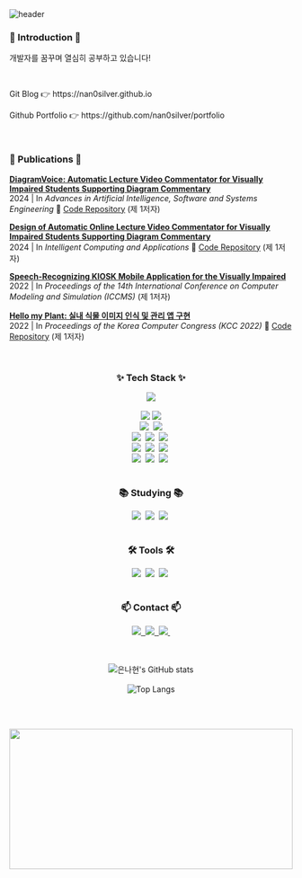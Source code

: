 <div>
  <img src="https://capsule-render.vercel.app/api?type=venom&height=200&text=NaHyun%20Eun&fontSize=80&color=0:57b8dd,100:066b92&stroke=0d7ca7&strokeWidth=3" alt="header">
</div>

<h3>🐯 Introduction 🐯</h3>
<p>개발자를 꿈꾸며 열심히 공부하고 있습니다!</p>
<br>
<p>Git Blog 👉 https://nan0silver.github.io </p>
<p>Github Portfolio 👉 https://github.com/nan0silver/portfolio </p>
<br>

<h3>📄 Publications 📄</h3>

<p>
  <a href="https://doi.org/10.1007/978-981-97-3559-4_31">
    <b>DiagramVoice: Automatic Lecture Video Commentator for Visually Impaired Students Supporting Diagram Commentary</b>
  </a><br>
  2024 | In <i>Advances in Artificial Intelligence, Software and Systems Engineering</i>
  🔗 <a href="https://github.com/LectureVoice">Code Repository</a>
  (제 1저자)
</p>

<p>
  <a href="https://doi.org/10.1007/978-981-99-8612-5_40">
    <b>Design of Automatic Online Lecture Video Commentator for Visually Impaired Students Supporting Diagram Commentary</b>
  </a><br>
  2024 | In <i>Intelligent Computing and Applications</i> 
  🔗 <a href="https://github.com/LectureVoice">Code Repository</a>
  (제 1저자)
</p>


<p>
  <a href="https://doi.org/10.1145/3572549.3572641">
    <b>Speech-Recognizing KIOSK Mobile Application for the Visually Impaired</b>
  </a><br>
  2022 | In <i>Proceedings of the 14th International Conference on Computer Modeling and Simulation (ICCMS)</i> 
  (제 1저자)
</p>

<p >
  <a href="https://www.dbpia.co.kr/journal/articleDetail?nodeId=NODE11113801">
    <b>Hello my Plant: 실내 식물 이미지 인식 및 관리 앱 구현</b>
  </a><br>
  2022 | In <i>Proceedings of the Korea Computer Congress (KCC 2022)</i> 
  🔗 <a href="https://github.com/HellomyPlant/HelloPlant">Code Repository</a>
  (제 1저자)
</p>

<br>


<!--내용 부분-->
<div align="center">
<h3>✨ Tech Stack ✨</h3>
<a href="https://solved.ac/nano333">
  <img src="http://mazassumnida.wtf/api/mini/generate_badge?boj=nano333" />
</a>

<br>
<br>

<div>

  <img src="https://img.shields.io/badge/python-3670A0?style=for-the-badge&logo=python&logoColor=ffdd54" />
  <img src="https://img.shields.io/badge/flask-150458.svg?style=for-the-badge&logo=flask&logoColor=white" />
</div>


<div>
  <img src="https://img.shields.io/badge/java-004E6F?style=for-the-badge&logo=OpenJDK&logoColor=white" />&nbsp
  <img src="https://img.shields.io/badge/javascript-181717.svg?style=for-the-badge&logo=javascript&logoColor=F7DF1E" />
</div>

<div>
  <img src="https://img.shields.io/badge/mysql-4479A1?style=for-the-badge&logo=mysql&logoColor=white" />&nbsp
  <img src="https://img.shields.io/badge/firebase-ffd966.svg?style=for-the-badge&logo=firebase&logoColor=DD2C00" />&nbsp
  <img src="https://img.shields.io/badge/supabase-85B09A.svg?style=for-the-badge&logo=supabase&logoColor=#3FCF8E" />&nbsp
  
</div>


<div>
  <img src="https://img.shields.io/badge/flutter-CCECFA?style=for-the-badge&logo=flutter&logoColor=02569B" />&nbsp
  <img src="https://img.shields.io/badge/dart-0062a2.svg?style=for-the-badge&logo=dart&logoColor=white" />&nbsp
  <img src="https://img.shields.io/badge/android studio-2a8642.svg?style=for-the-badge&logo=android&logoColor=white" />&nbsp
</div>

<div>
  <img src="https://img.shields.io/badge/Github Actions-white?style=for-the-badge&logo=githubactions&logoColor=2088FF" />&nbsp
  <img src="https://img.shields.io/badge/Render-ffffcc.svg?style=for-the-badge&logo=render&logoColor=000000" />&nbsp
  <img src="https://img.shields.io/badge/Koyeb-ffccff.svg?style=for-the-badge&logo=koyeb&logoColor=121212" />&nbsp
</div>

<br>

<h3>📚 Studying 📚</h3>
<div>
  <img src="https://img.shields.io/badge/spring boot-6DB33F.svg?style=for-the-badge&logo=springboot&logoColor=white" />&nbsp
  <img src="https://img.shields.io/badge/React-339ab6?style=for-the-badge&logo=react&logoColor=white" />&nbsp
  <img src="https://img.shields.io/badge/docker-white?style=for-the-badge&logo=docker&logoColor=2496ED" />&nbsp
</div>

<br>

<h3 >🛠 Tools 🛠</h3>
<div>
  <img src="https://img.shields.io/badge/git-5b5b5b.svg?style=for-the-badge&logo=git&logoColor=white" />&nbsp
  <img src="https://img.shields.io/badge/Notion-F3F3F3.svg?style=for-the-badge&logo=notion&logoColor=black" />&nbsp
  <img src="https://img.shields.io/badge/figma-cccccc.svg?style=for-the-badge&logo=figma&logoColor=black" />&nbsp
</div>


<br>



<h3>📫 Contact 📫</h3>
<div>
  <a href="mailto:silvernh1220@gmail.com">
    <img
      src="https://img.shields.io/badge/silvernh1220@gmail-d251c8?style=for-the-badge&logo=gmail&logoColor=white"/>&nbsp
  </a>
  <a href="https://silvernh.tistory.com">
    <img
      src="https://img.shields.io/badge/Tistory-E94F20?style=for-the-badge&logo=tistory&logoColor=white"/>&nbsp
  </a>
  <a href="https://www.instagram.com/e_nano_e/">
    <img
      src="https://img.shields.io/badge/Instagram-E4405F?style=for-the-badge&logo=instagram&logoColor=white"/>&nbsp
  </a>
</div>

<br><br>
![은나현's GitHub stats](https://github-readme-stats-lac-nine-51.vercel.app/api?username=nan0silver&show_icons=true&theme=dracula&count_private=true&role=OWNER,ORGANIZATION_MEMBER,COLLABORATOR&show=prs_merged) </br></br>
![Top Langs](https://github-readme-stats.vercel.app/api/top-langs/?username=nan0silver&hide=html&layout=compact&theme=dracula)




<br><br>


<a href="https://www.gitanimals.org/en_US?utm_medium=image&utm_source=nan0silver&utm_content=farm">
<img
  src="https://render.gitanimals.org/farms/nan0silver"
  width="100%"
  height="250"
/>
</a>
</div>
